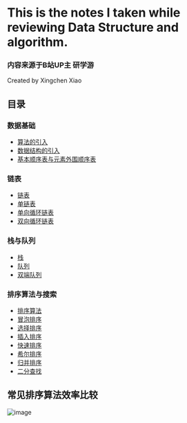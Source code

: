 # This is the notes I taken while reviewing Data Structure and algorithm.

### 内容来源于B站UP主 研学游
Created by Xingchen Xiao

## 目录

### 数据基础
*   [算法的引入](scripts/01.算法的引入.md) </br>
*   [数据结构的引入](scripts/02.数据结构的引入.md) </br>
*   [基本顺序表与元素外围顺序表](scripts/03.基本顺序表与元素外围顺序表.md) </br>

### 链表
*   [链表](scripts/04.链表.md) </br>
*   [单链表](scripts/05.单链表.md) </br>
*   [单向循环链表](scripts/06.单向循环链表.md) </br>
*   [双向循环链表](scripts/07.双向循环链表.md) </br>

### 栈与队列
*   [栈](scripts/08.栈.md) </br>
*   [队列](scripts/09.队列.md) </br>
*   [双端队列](scripts/10.双端队列.md) </br>

### 排序算法与搜索
*   [排序算法](scripts/11.排序算法.md) </br>
*   [冒泡排序](scripts/12.冒泡排序.md) </br>
*   [选择排序](scripts/13.选择排序.md) </br>
*   [插入排序](scripts/14.插入排序.md) </br>
*   [快速排序](scripts/15.快速排序.md) </br>
*   [希尔排序](scripts/16.希尔排序.md) </br>
*   [归并排序](scripts/17.归并排序.md) </br>
*   [二分查找](scripts/18.二分查找.md) </br>


## 常见排序算法效率比较

![image](https://github.com/xiaoxingchen505/DataStructure-Algorithm-Notes/blob/master/images/sort.png)